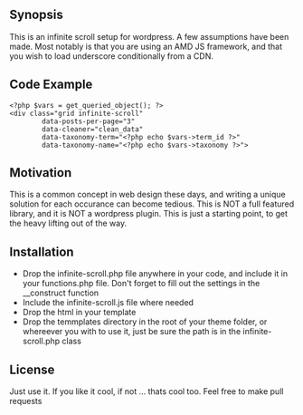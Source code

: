 ## Synopsis

This is an infinite scroll setup for wordpress. A few assumptions have been made. Most notably is that you are using an AMD JS framework, and that you wish to load underscore conditionally from a CDN.

## Code Example

```
<?php $vars = get_queried_object(); ?>
<div class="grid infinite-scroll"
		data-posts-per-page="3"
		data-cleaner="clean_data"
		data-taxonomy-term="<?php echo $vars->term_id ?>"
		data-taxonomy-name="<?php echo $vars->taxonomy ?>">
```

## Motivation

This is a common concept in web design these days, and writing a unique solution for each occurance can become tedious. This is NOT a full featured library, and it is NOT a wordpress plugin. This is just a starting point, to get the heavy lifting out of the way.

## Installation

- Drop the infinite-scroll.php file anywhere in your code, and include it in your functions.php file. Don't forget to fill out the settings in the __construct function
- Include the infinite-scroll.js file where needed
- Drop the html in your template
- Drop the temmplates directory in the root of your theme folder, or whereever you with to use it, just be sure the path is in the infinite-scroll.php class

## License

Just use it. If you like it cool, if not ... thats cool too.
Feel free to make pull requests
